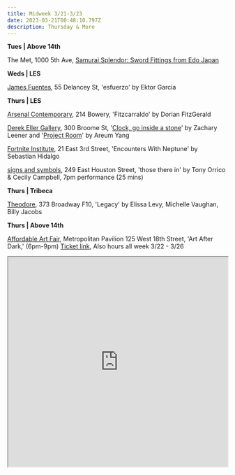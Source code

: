 ```yaml
---
title: Midweek 3/21-3/23
date: 2023-03-21T00:48:10.797Z
description: Thursday & More
---
```

**T﻿ues | Above 14th**

T﻿he Met, 1000 5th Ave, [Samurai Splendor: Sword Fittings from Edo Japan](https://www.metmuseum.org/press/exhibitions/2022/samurai-splendor)

**W﻿eds | LES**

[James Fuentes](https://jamesfuentes.com/exhibitions/esfuerzo), 55 Delancey St, 'esfuerzo' by Ektor Garcia

**T﻿hurs | LES**

[Arsenal Contemporary](https://www.arsenalcontemporary.com/ny/exhib/detail/dorian-fitzgerald-fitzcarraldo), 214 Bowery, 'Fitzcarraldo' by Dorian FitzGerald

[Derek Eller Gallery](https://www.derekeller.com/), 300 Broome St, '[Clock, go inside a stone](https://www.derekeller.com/exhibitions/zachary-leener1)' by Zachary Leener and '[Project Room](https://www.derekeller.com/exhibitions/project-room-areum-yang)' by Areum Yang

[Fortnite Institute](https://fortnight.institute/exhibitions/forthcoming/), 21 East 3rd Street, 'Encounters With Neptune' by Sebastian Hidalgo

[signs and symbols](https://www.signsandsymbols.art/performances/those-there-in), 249 East Houston Street, 'those there in' by Tony Orrico & Cecily Campbell, 7pm performance (25 mins)

**Thurs | Tribeca**

[Theodore](https://www.theodoreart.com), 373 Broadway F10, 'Legacy' by Elissa Levy, Michelle Vaughan, Billy Jacobs

**T﻿hurs | Above 14th**

[Affordable Art Fair](https://affordableartfair.com/fairs/new-york-spring/), Metropolitan Pavilion 125 West 18th Street, 'Art After Dark,' (6pm-9pm) [Ticket link](https://www.eventbrite.com/e/affordable-art-fair-nyc-spring-2023-tickets-500034535757), Also hours all week 3/22 - 3/26

<iframe src="https://www.google.com/maps/d/u/3/embed?mid=1B0VwWcViCTxCfyl-Hj31YWns1MqjsBg&ehbc=2E312F" width="100%" height="480"></iframe>